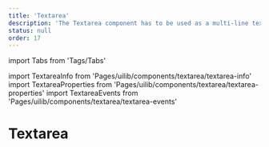 ```yaml
---
title: 'Textarea'
description: 'The Textarea component has to be used as a multi-line text input control with an unlimited number of characters possible.'
status: null
order: 17
---
```


import Tabs from 'Tags/Tabs'

import TextareaInfo from 'Pages/uilib/components/textarea/textarea-info'
import TextareaProperties from 'Pages/uilib/components/textarea/textarea-properties'
import TextareaEvents from 'Pages/uilib/components/textarea/textarea-events'

# Textarea

<Tabs>
  <Tabs.Content>
    <TextareaInfo />
  </Tabs.Content>
  <Tabs.Content>
    <TextareaProperties />
  </Tabs.Content>
  <Tabs.Content>
    <TextareaEvents  />
  </Tabs.Content>
</Tabs>
